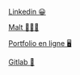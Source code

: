 [Linkedin 😀](https://www.linkedin.com/in/mvitse/)

[Malt 👨🏻‍💻 ](https://www.malt.fr/profile/maximevitse)

[Portfolio en ligne 🖥️](https://mvitse.fr)

[Gitlab 🐺](https://gitlab.com/Weamix1)
